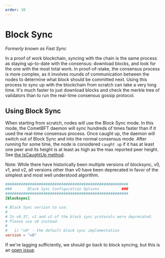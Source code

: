 ```yaml
---
order: 10
---
```


# Block Sync

*Formerly known as Fast Sync*

In a proof of work blockchain, syncing with the chain is the same
process as staying up-to-date with the consensus: download blocks, and
look for the one with the most total work. In proof-of-stake, the
consensus process is more complex, as it involves rounds of
communication between the nodes to determine what block should be
committed next. Using this process to sync up with the blockchain from
scratch can take a very long time. It's much faster to just download
blocks and check the merkle tree of validators than to run the real-time
consensus gossip protocol.

## Using Block Sync

When starting from scratch, nodes will use the Block Sync mode.
In this mode, the CometBFT daemon
will sync hundreds of times faster than if it used the real-time consensus
process. Once caught up, the daemon will switch out of Block Sync and into the
normal consensus mode. After running for some time, the node is considered
`caught up` if it has at least one peer and its height is at least as high as
the max reported peer height. See [the IsCaughtUp
method](https://github.com/cometbft/cometbft/blob/main/internal/blocksync/pool.go#L190).

Note: While there have historically been multiple versions of blocksync, v0, v1, and v2, all versions
other than v0 have been deprecated in favor of the simplest and most well understood algorithm.

```toml
#######################################################
###       Block Sync Configuration Options          ###
#######################################################
[blocksync]

# Block Sync version to use:
# 
# In v0.37, v1 and v2 of the block sync protocols were deprecated.
# Please use v0 instead.
#
#   1) "v0" - the default block sync implementation
version = "v0"
```

If we're lagging sufficiently, we should go back to block syncing, but
this is an [open issue](https://github.com/tendermint/tendermint/issues/129).
